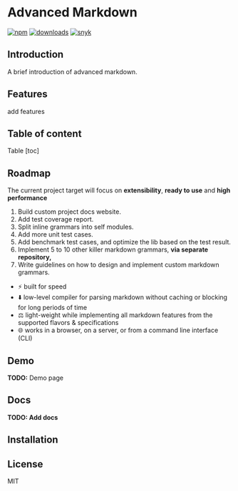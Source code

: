 # Advanced Markdown

[![npm](https://badgen.net/npm/v/marked)](https://www.npmjs.com/package/marked)
[![downloads](https://badgen.net/npm/dt/marked)](https://www.npmjs.com/package/marked)
[![snyk](https://snyk.io/test/npm/marked/badge.svg)](https://snyk.io/test/npm/marked)

## Introduction

A brief introduction of advanced markdown.

## Features

add features

## Table of content

Table
[toc]


## Roadmap

The current project target will focus on **extensibility**, **ready to use** and **high performance**

1. Build custom project docs website.
2. Add test coverage report.
3. Split inline grammars into self modules.
4. Add more unit test cases.
5. Add benchmark test cases, and optimize the lib based on the test result.
6. Implement 5 to 10 other killer markdown grammars, **via separate repository,**
7. Write guidelines on how to design and implement custom markdown grammars.

- ⚡ built for speed
- ⬇️ low-level compiler for parsing markdown without caching or blocking for long periods of time
- ⚖️ light-weight while implementing all markdown features from the supported flavors & specifications
- 🌐 works in a browser, on a server, or from a command line interface (CLI)

## Demo

**TODO:** Demo page

## Docs

**TODO: Add docs**


## Installation

## License

MIT
